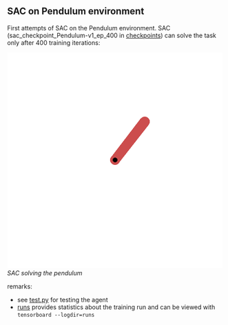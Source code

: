 ## SAC on Pendulum environment

First attempts of SAC on the Pendulum environment. SAC (sac_checkpoint_Pendulum-v1_ep_400 in [checkpoints](./checkpoints/)) can solve the task only after 400 training iterations: 

![SAC solving the pendulum](../../assets/pendulum.gif)  
*SAC solving the pendulum*

remarks: 
- see [test.py](./test.py) for testing the agent
- [runs](./runs/) provides statistics about the training run and can be viewed with `tensorboard --logdir=runs`